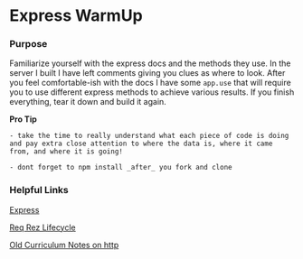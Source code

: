 # Express WarmUp

### Purpose

Familiarize yourself with the express docs and the methods they use. In the server I built I have left comments giving you clues as where to look. After you feel comfortable-ish with the docs I have some `app.use` that will require you to use different express methods to achieve various results. If you finish everything, tear it down and build it again. 

**Pro Tip**

    - take the time to really understand what each piece of code is doing and pay extra close attention to where the data is, where it came from, and where it is going!

    - dont forget to npm install _after_ you fork and clone

### Helpful Links

[Express](http://expressjs.com/?"target=_blank")

[Req Rez Lifecycle](https://learn.galvanize.com/content/gSchool/blended-learning-path/17-04-BD-WD-g68/2-module-b/web-requests/01-request-response.md?"target=_blank")

[Old Curriculum Notes on http](https://learn.galvanize.com/content/gSchool/browser-dom-curriculum/master/HTTP/README.md?"target=_blank")